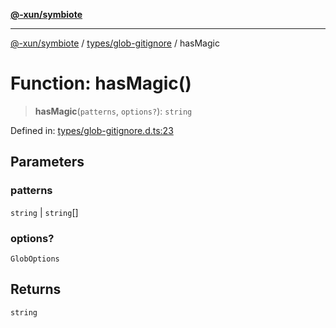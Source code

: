 [**@-xun/symbiote**](../../../README.md)

***

[@-xun/symbiote](../../../README.md) / [types/glob-gitignore](../README.md) / hasMagic

# Function: hasMagic()

> **hasMagic**(`patterns`, `options?`): `string`

Defined in: [types/glob-gitignore.d.ts:23](https://github.com/Xunnamius/symbiote/blob/3708c142929779cedae6f80fd8d92e8d468daaf9/types/glob-gitignore.d.ts#L23)

## Parameters

### patterns

`string` | `string`[]

### options?

`GlobOptions`

## Returns

`string`
